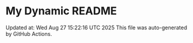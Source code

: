 # My Dynamic README
Updated at: Wed Aug 27 15:22:16 UTC 2025
This file was auto-generated by GitHub Actions.
